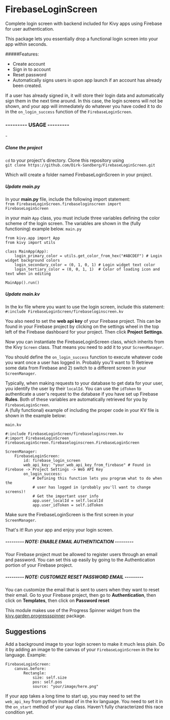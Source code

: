 # FirebaseLoginScreen
Complete login screen with backend included for Kivy apps using Firebase for
user authentication.

This package lets you essentially drop a functional login screen into your app
within seconds.

#####Features:
- Create account
- Sign in to account
- Reset password
- Automatically signs users in upon app launch if an account has already been created.

If a user has already signed in, it will store their login data and
automatically sign them in the next time around. In this case, the login screens
will not be shown, and your app will immediately do whatever you have coded it
to do in the `on_login_success` function of the `FirebaseLoginScreen`.

<h3><b>--------- USAGE ---------</b></h3>
-
<h5><b>Clone the project</b></h5>

`cd` to your project's directory. Clone this repository using <br>
`git clone https://github.com/Dirk-Sandberg/FirebaseLoginScreen.git`

Which will create a folder named FirebaseLoginScreen in your project.

<h5><b>Update main.py</b></h5>

In your <b>main.py</b> file, include the following import statement:<br>
`from FirebaseLoginScreen.firebaseloginscreen import FirebaseLoginScreen`

in your main `App` class, you must include three variables defining the color 
scheme of the login screen. The variables are shown in the (fully functioning)
example below.
`main.py`

    from kivy.app import App
    from kivy import utils
        
    class MainApp(App):
        login_primary_color = utils.get_color_from_hex("#ABCDEF") # Login widget background colors
        login_secondary_color = (0, 1, 0, 1) # Login widget text color
        login_tertiary_color = (0, 0, 1, 1)  # Color of loading icon and text when in editing
    
    MainApp().run()


<h5><b>Update main.kv</b></h5>

In the kv file where you want to use the login screen, include this statement:
<br>`#:include FirebaseLoginScreen/firebaseloginscreen.kv`

You also need to set the <b>web api key</b> of your Firebase project. This
can be found in your Firebase project by clicking on the settings wheel in the
top left of the Firebase dashboard for your project. Then click 
<b>Project Settings</b>.

Now you can instantiate the FirebaseLoginScreen class, which inherits from the
Kivy `Screen` class. That means you need to add it to your `ScreenManager`.

You should define the `on_login_success` function to execute whatever code you
want once a user has logged in. Probably you'll want to 1) Retrieve some data
from Firebase and 2) switch to a different screen in your `ScreenManager`.

Typically, when making requests to your database to get data for your user, you
identify the user by their `localId`. You can use the `idToken` to authenticate
a user's request to the database if you have set up Firebase <b>Rules</b>. Both
of these variables are automatically retrieved for you by `FirebaseLoginScreen`.<br>
A (fully functional) example of including the proper code in your KV file is
shown in the example below:

`main.kv`
    
    #:include FirebaseLoginScreen/firebaseloginscreen.kv
    #:import FirebaseLoginScreen FirebaseLoginScreen.firebaseloginscreen.FirebaseLoginScreen
    
    ScreenManager:
        FirebaseLoginScreen:
            id: firebase_login_screen
            web_api_key: "your_web_api_key_from_firebase" # Found in Firebase -> Project Settings -> Web API Key
            on_login_success:
                # Defining this function lets you program what to do when the
                # user has logged in (probably you'll want to change screens)!
                # Get the important user info
                app.user_localId = self.localId
                app.user_idToken = self.idToken

Make sure the FirebaseLoginScreen is the first screen in your `ScreenManager`.

That's it! Run your app and enjoy your login screen.

##### --------- NOTE: ENABLE EMAIL AUTHENTICATION ---------
Your Firebase project must be allowed to register users through an email and
password. You can set this up easily by going to the Authentication portion of your
Firebase project.

##### --------- NOTE: CUSTOMIZE RESET PASSWORD EMAIL ---------

You can customize the email that is sent to users when they want to reset their email.
Go to your Firebase project, then go to <b>Authentication</b>, then click on <b>Templates</b>,
then click on <b>Password reset</b>

This module makes use of the Progress Spinner widget from the
<a href="https://github.com/kivy-garden/garden.progressspinner" target="_blank">
kivy.garden.progressspinner</a> package. 

Suggestions
-
Add a background image to your login screen to make it much less plain. Do it by
adding an image to the canvas of your `FirebaseLoginScreen` in the kv language.
Example:

    FirebaseLoginScreen:
        canvas.before:
            Rectangle:
                size: self.size
                pos: self.pos
                source: "your/image/here.png"
                
                
If your app takes a long time to start up, you may need to set the `web_api_key`
from python instead of in the kv language. You need to set it in the `on_start`
method of your `App` class. Haven't fully characterized this race condition yet. 



